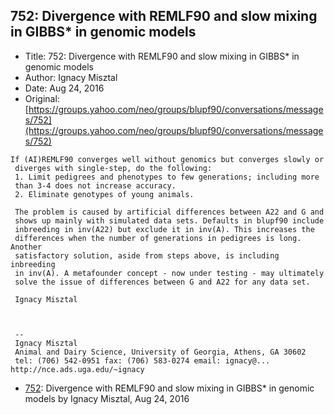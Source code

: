 ## 752: Divergence with REMLF90 and slow mixing in GIBBS* in genomic models

- Title: 752: Divergence with REMLF90 and slow mixing in GIBBS* in genomic models
- Author: Ignacy Misztal
- Date: Aug 24, 2016
- Original: [https://groups.yahoo.com/neo/groups/blupf90/conversations/messages/752](https://groups.yahoo.com/neo/groups/blupf90/conversations/messages/752)

```
If (AI)REMLF90 converges well without genomics but converges slowly or 
 diverges with single-step, do the following:
 1. Limit pedigrees and phenotypes to few generations; including more 
 than 3-4 does not increase accuracy.
 2. Eliminate genotypes of young animals.

 The problem is caused by artificial differences between A22 and G and 
 shows up mainly with simulated data sets. Defaults in blupf90 include 
 inbreeding in inv(A22) but exclude it in inv(A). This increases the 
 differences when the number of generations in pedigrees is long. Another 
 satisfactory solution, aside from steps above, is including inbreeding 
 in inv(A). A metafounder concept - now under testing - may ultimately 
 solve the issue of differences between G and A22 for any data set.

 Ignacy Misztal



 -- 
 Ignacy Misztal
 Animal and Dairy Science, University of Georgia, Athens, GA 30602
 tel: (706) 542-0951 fax: (706) 583-0274 email: ignacy@...
http://nce.ads.uga.edu/~ignacy
```

- [752](0752.md): Divergence with REMLF90 and slow mixing in GIBBS* in genomic models by Ignacy Misztal, Aug 24, 2016
